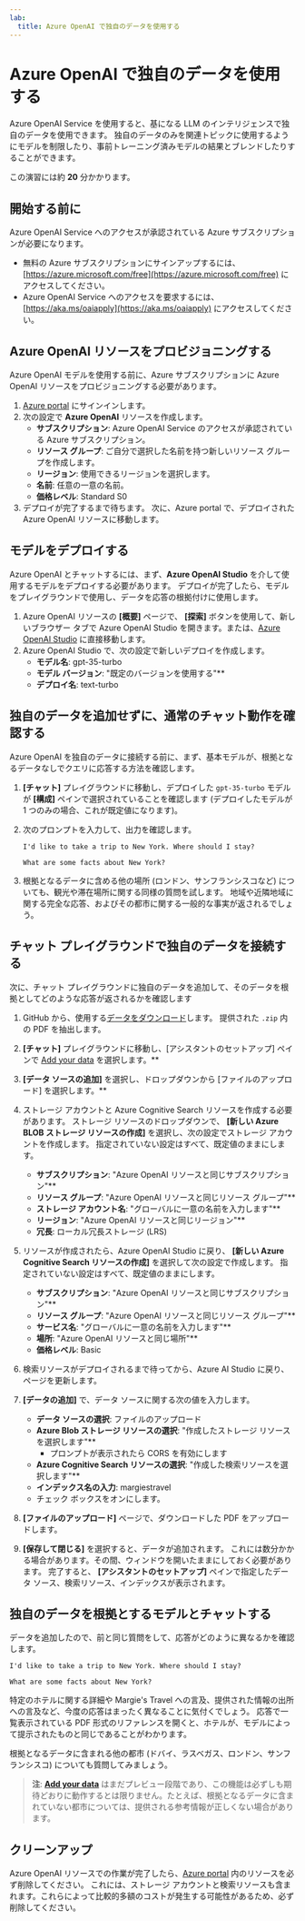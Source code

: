 ```yaml
---
lab:
  title: Azure OpenAI で独自のデータを使用する
---
```


# Azure OpenAI で独自のデータを使用する

Azure OpenAI Service を使用すると、基になる LLM のインテリジェンスで独自のデータを使用できます。 独自のデータのみを関連トピックに使用するようにモデルを制限したり、事前トレーニング済みモデルの結果とブレンドしたりすることができます。

この演習には約 **20** 分かかります。

## 開始する前に

Azure OpenAI Service へのアクセスが承認されている Azure サブスクリプションが必要になります。 

- 無料の Azure サブスクリプションにサインアップするには、[https://azure.microsoft.com/free](https://azure.microsoft.com/free) にアクセスしてください。
- Azure OpenAI Service へのアクセスを要求するには、[https://aka.ms/oaiapply](https://aka.ms/oaiapply) にアクセスしてください。

## Azure OpenAI リソースをプロビジョニングする

Azure OpenAI モデルを使用する前に、Azure サブスクリプションに Azure OpenAI リソースをプロビジョニングする必要があります。

1. [Azure portal](https://portal.azure.com?azure-portal=true) にサインインします。
2. 次の設定で **Azure OpenAI** リソースを作成します。
    - **サブスクリプション**: Azure OpenAI Service のアクセスが承認されている Azure サブスクリプション。
    - **リソース グループ**: ご自分で選択した名前を持つ新しいリソース グループを作成します。
    - **リージョン**: 使用できるリージョンを選択します。
    - **名前**: 任意の一意の名前。
    - **価格レベル**: Standard S0
3. デプロイが完了するまで待ちます。 次に、Azure portal で、デプロイされた Azure OpenAI リソースに移動します。

## モデルをデプロイする

Azure OpenAI とチャットするには、まず、**Azure OpenAI Studio** を介して使用するモデルをデプロイする必要があります。 デプロイが完了したら、モデルをプレイグラウンドで使用し、データを応答の根拠付けに使用します。

1. Azure OpenAI リソースの **[概要]** ページで、 **[探索]** ボタンを使用して、新しいブラウザー タブで Azure OpenAI Studio を開きます。または、[Azure OpenAI Studio](https://oai.azure.com/?azure-portal=true) に直接移動します。
2. Azure OpenAI Studio で、次の設定で新しいデプロイを作成します。
    - **モデル名**: gpt-35-turbo
    - **モデル バージョン**: "既定のバージョンを使用する"**
    - **デプロイ名**: text-turbo

## 独自のデータを追加せずに、通常のチャット動作を確認する

Azure OpenAI を独自のデータに接続する前に、まず、基本モデルが、根拠となるデータなしでクエリに応答する方法を確認します。

1. **[チャット]** プレイグラウンドに移動し、デプロイした `gpt-35-turbo` モデルが **[構成]** ペインで選択されていることを確認します (デプロイしたモデルが 1 つのみの場合、これが既定値になります)。
1. 次のプロンプトを入力して、出力を確認します。

    ```code
    I'd like to take a trip to New York. Where should I stay?
    ```

    ```code
    What are some facts about New York?
    ```

1. 根拠となるデータに含める他の場所 (ロンドン、サンフランシスコなど) についても、観光や滞在場所に関する同様の質問を試します。 地域や近隣地域に関する完全な応答、およびその都市に関する一般的な事実が返されるでしょう。

## チャット プレイグラウンドで独自のデータを接続する

次に、チャット プレイグラウンドに独自のデータを追加して、そのデータを根拠としてどのような応答が返されるかを確認します

1. GitHub から、使用する[データをダウンロード](https://aka.ms/own-data-brochures)します。 提供された `.zip` 内の PDF を抽出します。
1. **[チャット]** プレイグラウンドに移動し、[アシスタントのセットアップ] ペインで [Add your data](独自のデータの追加) を選択します。**
1. **[データ ソースの追加]** を選択し、ドロップダウンから [ファイルのアップロード] を選択します。**
1. ストレージ アカウントと Azure Cognitive Search リソースを作成する必要があります。 ストレージ リソースのドロップダウンで、 **[新しい Azure BLOB ストレージ リソースの作成]** を選択し、次の設定でストレージ アカウントを作成します。 指定されていない設定はすべて、既定値のままにします。

    - **サブスクリプション**: "Azure OpenAI リソースと同じサブスクリプション"**
    - **リソース グループ**: "Azure OpenAI リソースと同じリソース グループ"**
    - **ストレージ アカウント名**: "グローバルに一意の名前を入力します"**
    - **リージョン**: "Azure OpenAI リソースと同じリージョン"**
    - **冗長**: ローカル冗長ストレージ (LRS)

1. リソースが作成されたら、Azure OpenAI Studio に戻り、 **[新しい Azure Cognitive Search リソースの作成]** を選択して次の設定で作成します。 指定されていない設定はすべて、既定値のままにします。

    - **サブスクリプション**: "Azure OpenAI リソースと同じサブスクリプション"**
    - **リソース グループ**: "Azure OpenAI リソースと同じリソース グループ"**
    - **サービス名**: "グローバルに一意の名前を入力します"**
    - **場所**: "Azure OpenAI リソースと同じ場所"**
    - **価格レベル**: Basic

1. 検索リソースがデプロイされるまで待ってから、Azure AI Studio に戻り、ページを更新します。
1. **[データの追加]** で、データ ソースに関する次の値を入力します。

    - **データ ソースの選択**: ファイルのアップロード
    - **Azure Blob ストレージ リソースの選択**: "作成したストレージ リソースを選択します"**
        - プロンプトが表示されたら CORS を有効にします
    - **Azure Cognitive Search リソースの選択**: "作成した検索リソースを選択します"**
    - **インデックス名の入力**: margiestravel
    - チェック ボックスをオンにします。

1. **[ファイルのアップロード]** ページで、ダウンロードした PDF をアップロードします。
1. **[保存して閉じる]** を選択すると、データが追加されます。 これには数分かかる場合があります。その間、ウィンドウを開いたままにしておく必要があります。 完了すると、 **[アシスタントのセットアップ]** ペインで指定したデータ ソース、検索リソース、インデックスが表示されます。

## 独自のデータを根拠とするモデルとチャットする

データを追加したので、前と同じ質問をして、応答がどのように異なるかを確認します。

```code
I'd like to take a trip to New York. Where should I stay?
```

```code
What are some facts about New York?
```

特定のホテルに関する詳細や Margie's Travel への言及、提供された情報の出所への言及など、今度の応答はまったく異なることに気付くでしょう。 応答で一覧表示されている PDF 形式のリファレンスを開くと、ホテルが、モデルによって提示されたものと同じであることがわかります。

根拠となるデータに含まれる他の都市 (ドバイ、ラスベガス、ロンドン、サンフランシスコ) についても質問してみましょう。

> **注**: **[Add your data](独自のデータの追加)** はまだプレビュー段階であり、この機能は必ずしも期待どおりに動作するとは限りません。たとえば、根拠となるデータに含まれていない都市については、提供される参考情報が正しくない場合があります。

## クリーンアップ

Azure OpenAI リソースでの作業が完了したら、[Azure portal](https://portal.azure.com/?azure-portal=true) 内のリソースを必ず削除してください。 これには、ストレージ アカウントと検索リソースも含まれます。これらによって比較的多額のコストが発生する可能性があるため、必ず削除してください。
